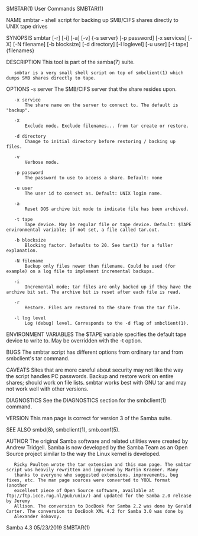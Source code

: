 SMBTAR(1)                                                          User Commands                                                         SMBTAR(1)

NAME
       smbtar - shell script for backing up SMB/CIFS shares directly to UNIX tape drives

SYNOPSIS
       smbtar [-r] [-i] [-a] [-v] {-s server} [-p password] [-x services] [-X] [-N filename] [-b blocksize] [-d directory] [-l loglevel] [-u user]
        [-t tape] {filenames}

DESCRIPTION
       This tool is part of the samba(7) suite.

       smbtar is a very small shell script on top of smbclient(1) which dumps SMB shares directly to tape.

OPTIONS
       -s server
           The SMB/CIFS server that the share resides upon.

       -x service
           The share name on the server to connect to. The default is "backup".

       -X
           Exclude mode. Exclude filenames... from tar create or restore.

       -d directory
           Change to initial directory before restoring / backing up files.

       -v
           Verbose mode.

       -p password
           The password to use to access a share. Default: none

       -u user
           The user id to connect as. Default: UNIX login name.

       -a
           Reset DOS archive bit mode to indicate file has been archived.

       -t tape
           Tape device. May be regular file or tape device. Default: $TAPE environmental variable; if not set, a file called tar.out.

       -b blocksize
           Blocking factor. Defaults to 20. See tar(1) for a fuller explanation.

       -N filename
           Backup only files newer than filename. Could be used (for example) on a log file to implement incremental backups.

       -i
           Incremental mode; tar files are only backed up if they have the archive bit set. The archive bit is reset after each file is read.

       -r
           Restore. Files are restored to the share from the tar file.

       -l log level
           Log (debug) level. Corresponds to the -d flag of smbclient(1).

ENVIRONMENT VARIABLES
       The $TAPE variable specifies the default tape device to write to. May be overridden with the -t option.

BUGS
       The smbtar script has different options from ordinary tar and from smbclient's tar command.

CAVEATS
       Sites that are more careful about security may not like the way the script handles PC passwords. Backup and restore work on entire shares;
       should work on file lists. smbtar works best with GNU tar and may not work well with other versions.

DIAGNOSTICS
       See the DIAGNOSTICS section for the smbclient(1) command.

VERSION
       This man page is correct for version 3 of the Samba suite.

SEE ALSO
       smbd(8), smbclient(1), smb.conf(5).

AUTHOR
       The original Samba software and related utilities were created by Andrew Tridgell. Samba is now developed by the Samba Team as an Open
       Source project similar to the way the Linux kernel is developed.

       Ricky Poulten wrote the tar extension and this man page. The smbtar script was heavily rewritten and improved by Martin Kraemer. Many
       thanks to everyone who suggested extensions, improvements, bug fixes, etc. The man page sources were converted to YODL format (another
       excellent piece of Open Source software, available at ftp://ftp.icce.rug.nl/pub/unix/) and updated for the Samba 2.0 release by Jeremy
       Allison. The conversion to DocBook for Samba 2.2 was done by Gerald Carter. The conversion to DocBook XML 4.2 for Samba 3.0 was done by
       Alexander Bokovoy.

Samba 4.3                                                           05/23/2019                                                           SMBTAR(1)

